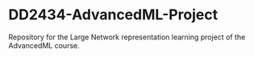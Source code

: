 # DD2434-AdvancedML-Project

Repository for the Large Network representation learning project of the AdvancedML course.
